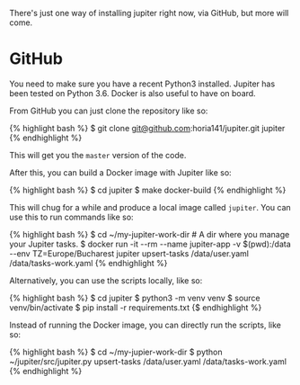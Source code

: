There's just one way of installing jupiter right now, via GitHub, but more will come.

# GitHub

You need to make sure you have a recent Python3 installed. Jupiter has been tested on Python 3.6. Docker is also useful to have on board.

From GitHub you can just clone the repository like so:

{% highlight bash %}
$ git clone git@github.com:horia141/jupiter.git jupiter
{% endhighlight %}

This will get you the `master` version of the code.

After this, you can build a Docker image with Jupiter like so:

{% highlight bash %}
$ cd jupiter
$ make docker-build
{% endhighlight %}

This will chug for a while and produce a local image called `jupiter`. You can use this to run commands like so:

{% highlight bash %}
$ cd ~/my-jupiter-work-dir # A dir where you manage your Jupiter tasks.
$ docker run -it --rm --name jupiter-app -v $(pwd):/data --env TZ=Europe/Bucharest jupiter upsert-tasks /data/user.yaml /data/tasks-work.yaml
{% endhighlight %}

Alternatively, you can use the scripts locally, like so:

{% highlight bash %}
$ cd jupiter
$ python3 -m venv venv
$ source venv/bin/activate
$ pip install -r requirements.txt
{$ endhighlight %}

Instead of running the Docker image, you can directly run the scripts, like so:

{% highlight bash %}
$ cd ~/my-jupier-work-dir
$ python ~/jupiter/src/jupiter.py upsert-tasks /data/user.yaml /data/tasks-work.yaml
{% endhighlight %}
